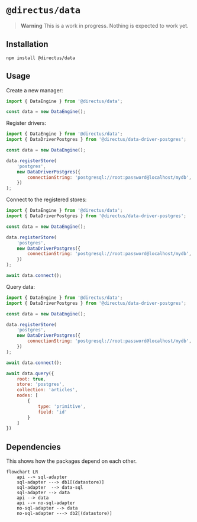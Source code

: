 # `@directus/data`

> **Warning** This is a work in progress. Nothing is expected to work yet.

## Installation

```
npm install @directus/data
```

## Usage

Create a new manager:

```js
import { DataEngine } from '@directus/data';

const data = new DataEngine();
```

Register drivers:

```js
import { DataEngine } from '@directus/data';
import { DataDriverPostgres } from '@directus/data-driver-postgres';

const data = new DataEngine();

data.registerStore(
	'postgres',
	new DataDriverPostgres({
		connectionString: 'postgresql://root:password@localhost/mydb',
	})
);
```

Connect to the registered stores:

```js
import { DataEngine } from '@directus/data';
import { DataDriverPostgres } from '@directus/data-driver-postgres';

const data = new DataEngine();

data.registerStore(
	'postgres',
	new DataDriverPostgres({
		connectionString: 'postgresql://root:password@localhost/mydb',
	})
);

await data.connect();
```

Query data:

```js
import { DataEngine } from '@directus/data';
import { DataDriverPostgres } from '@directus/data-driver-postgres';

const data = new DataEngine();

data.registerStore(
	'postgres',
	new DataDriverPostgres({
		connectionString: 'postgresql://root:password@localhost/mydb',
	})
);

await data.connect();

await data.query({
	root: true,
	store: 'postgres',
	collection: 'articles',
	nodes: [
		{
			type: 'primitive',
			field: 'id'
		}
	]
})
```

## Dependencies
This shows how the packages depend on each other. 

```mermaid
flowchart LR
    api --> sql-adapter
	sql-adapter ---> db1[(datastore)]
	sql-adapter  --> data-sql
	sql-adapter --> data
	api --> data
    api --> no-sql-adapter
	no-sql-adapter --> data
	no-sql-adapter ---> db2[(datastore)]
```
